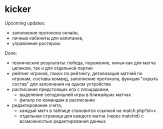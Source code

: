 # kicker
Upcoming updates:
<ul>
<li>заполнение протокола онлайн,</li>
<li>личные кабинеты для капитанов,</li>
<li>управление ростером.</li>
</ul>

Done:
<ul>
<li>технические результаты: победа, поражение, ничья как для матча целиком, так и для отдельной партии</li>
<li>рейтинг игроков, поиск по рейтингу, детализация матчей по игрокам, составы команд, заполнение протокола, функция "скрыть состав" для заполнения на одном устройстве</li>
<li>расписание предстоящих игр с площадками,
  <ul>
    <li>выделение сегодняшней игры в ближайших матчах</li>
    <li>фильтр по командам в расписании</li>
  </ul>
</li>
<li>редактирование счета,
  <ul>
    <li>каждый матч в таблице становится ссылкой на match.php?id=x</li>
    <li>отдельная страница для каждого матча (через matchid) с возможностью редактирования данных</li>
  </ul>  
</li>
</ul>

